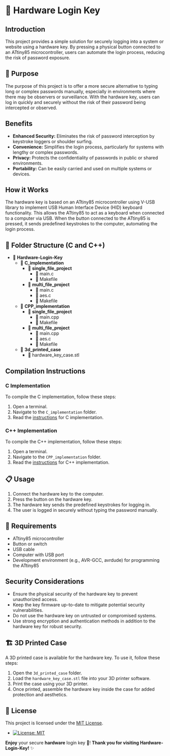 # 🔐 Hardware Login Key

## Introduction
This project provides a simple solution for securely logging into a system or website using a hardware key. By pressing a physical button connected to an ATtiny85 microcontroller, users can automate the login process, reducing the risk of password exposure.

## 🎯 Purpose
The purpose of this project is to offer a more secure alternative to typing long or complex passwords manually, especially in environments where there may be observers or surveillance. With the hardware key, users can log in quickly and securely without the risk of their password being intercepted or observed.

## Benefits
- **Enhanced Security:** Eliminates the risk of password interception by keystroke loggers or shoulder surfing.
- **Convenience:** Simplifies the login process, particularly for systems with lengthy or complex passwords.
- **Privacy:** Protects the confidentiality of passwords in public or shared environments.
- **Portability:** Can be easily carried and used on multiple systems or devices.

## How it Works
The hardware key is based on an ATtiny85 microcontroller using V-USB library to implement USB Human Interface Device (HID) keyboard functionality. This allows the ATtiny85 to act as a keyboard when connected to a computer via USB. When the button connected to the ATtiny85 is pressed, it sends predefined keystrokes to the computer, automating the login process.

## 📁 Folder Structure (C and C++)
- 📁 **Hardware-Login-Key**
  - 📁 **C_implementation**
    - 📁 **single_file_project**
      - 📄 main.c
      - 📄 Makefile
    - 📁 **multi_file_project**
      - 📄 main.c
      - 📄 aes.c
      - 📄 Makefile
  - 📁 **CPP_implementation**
    - 📁 **single_file_project**
      - 📄 main.cpp
      - 📄 Makefile
    - 📁 **multi_file_project**
      - 📄 main.cpp
      - 📄 aes.c
      - 📄 Makefile
  - 📁 **3d_printed_case**
    - 📄 hardware_key_case.stl

## Compilation Instructions

### C Implementation
To compile the C implementation, follow these steps:

1. Open a terminal.
2. Navigate to the `C_implementation` folder.
3. Read the [instructions](INSTRUCTIONS_C.md) for C implementation.

### C++ Implementation
To compile the C++ implementation, follow these steps:

1. Open a terminal.
2. Navigate to the `CPP_implementation` folder.
3. Read the [instructions](INSTRUCTIONS_CPP.md) for C++ implementation.

## 📋 Usage
1. Connect the hardware key to the computer.
2. Press the button on the hardware key.
3. The hardware key sends the predefined keystrokes for logging in.
4. The user is logged in securely without typing the password manually.

## 🛒 Requirements
- ATtiny85 microcontroller
- Button or switch
- USB cable
- Computer with USB port
- Development environment (e.g., AVR-GCC, avrdude) for programming the ATtiny85

## Security Considerations
- Ensure the physical security of the hardware key to prevent unauthorized access.
- Keep the key firmware up-to-date to mitigate potential security vulnerabilities.
- Do not use the hardware key on untrusted or compromised systems.
- Use strong encryption and authentication methods in addition to the hardware key for robust security.

## 🏗️ 3D Printed Case
A 3D printed case is available for the hardware key. To use it, follow these steps:

1. Open the `3d_printed_case` folder.
2. Load the `hardware_key_case.stl` file into your 3D printer software.
3. Print the case using your 3D printer.
4. Once printed, assemble the hardware key inside the case for added protection and aesthetics.

## 📜 License

This project is licensed under the [MIT License](LICENSE).

- [![License: MIT](https://img.shields.io/badge/License-MIT-yellow.svg)](https://opensource.org/licenses/MIT)


**Enjoy** your secure **hardware** login key 🔐! **Thank you for visiting Hardware-Login-Key!** ✨

